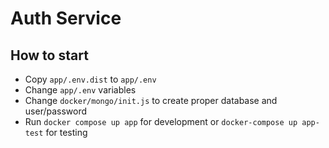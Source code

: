 # Auth Service

## How to start

+ Copy `app/.env.dist` to `app/.env`
+ Change `app/.env` variables
+ Change `docker/mongo/init.js` to create proper database and user/password
+ Run `docker compose up app` for development or `docker-compose up app-test` for testing